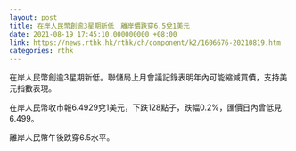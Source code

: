 ```yaml
---
layout: post
title: 在岸人民幣創逾3星期新低　離岸價跌穿6.5兌1美元
date: 2021-08-19 17:45:10.000000000 +08:00
link: https://news.rthk.hk/rthk/ch/component/k2/1606676-20210819.htm
categories: rthk
---
```


在岸人民幣創逾3星期新低。聯儲局上月會議記錄表明年內可能縮減買債，支持美元指數表現。

在岸人民幣收市報6.4929兌1美元，下跌128點子，跌幅0.2%，匯價日內曾低見6.499。

離岸人民幣午後跌穿6.5水平。
